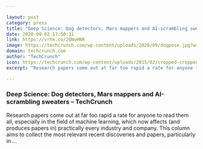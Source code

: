 ```yaml
---

layout: post
category: press
title: "Deep Science: Dog detectors, Mars mappers and AI-scrambling sweaters"
date: 2020-09-02 17:50:31
link: https://vrhk.co/2QNvHNR
image: https://techcrunch.com/wp-content/uploads/2020/09/dogpose.jpg?w=720
domain: techcrunch.com
author: "TechCrunch"
icon: https://techcrunch.com/wp-content/uploads/2015/02/cropped-cropped-favicon-gradient.png?w=180
excerpt: "Research papers come out at far too rapid a rate for anyone to read them all, especially in the field of machine learning, which now affects (and produces papers in) practically every industry and company. This column aims to collect the most relevant recent discoveries and papers, particularly in …"

---
```


### Deep Science: Dog detectors, Mars mappers and AI-scrambling sweaters – TechCrunch

Research papers come out at far too rapid a rate for anyone to read them all, especially in the field of machine learning, which now affects (and produces papers in) practically every industry and company. This column aims to collect the most relevant recent discoveries and papers, particularly in …